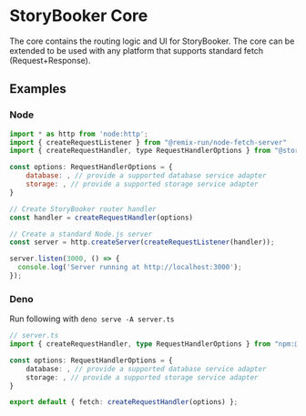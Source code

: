 # StoryBooker Core

The core contains the routing logic and UI for StoryBooker.
The core can be extended to be used with any platform that supports standard fetch (Request+Response).

## Examples

### Node

```js
import * as http from 'node:http';
import { createRequestListener } from "@remix-run/node-fetch-server"
import { createRequestHandler, type RequestHandlerOptions } from "@storybooker/core";

const options: RequestHandlerOptions = {
    database: , // provide a supported database service adapter
    storage: , // provide a supported storage service adapter
}

// Create StoryBooker router handler
const handler = createRequestHandler(options)

// Create a standard Node.js server
const server = http.createServer(createRequestListener(handler));

server.listen(3000, () => {
  console.log('Server running at http://localhost:3000');
});
```

### Deno

Run following with `deno serve -A server.ts`

```ts
// server.ts
import { createRequestHandler, type RequestHandlerOptions } from "npm:@storybooker/core";

const options: RequestHandlerOptions = {
    database: , // provide a supported database service adapter
    storage: , // provide a supported storage service adapter
}

export default { fetch: createRequestHandler(options) };
```
